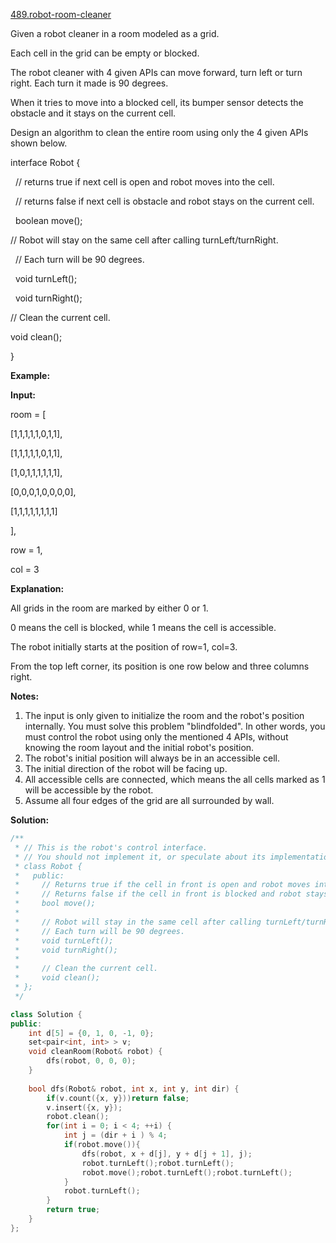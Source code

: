 [489.robot-room-cleaner](https://leetcode.com/problems/robot-room-cleaner/)  

Given a robot cleaner in a room modeled as a grid.

Each cell in the grid can be empty or blocked.

The robot cleaner with 4 given APIs can move forward, turn left or turn right. Each turn it made is 90 degrees.

When it tries to move into a blocked cell, its bumper sensor detects the obstacle and it stays on the current cell.

Design an algorithm to clean the entire room using only the 4 given APIs shown below.

  
interface Robot {
  
  // returns true if next cell is open and robot moves into the cell.
  
  // returns false if next cell is obstacle and robot stays on the current cell.
  
  boolean move();
  

  
  // Robot will stay on the same cell after calling turnLeft/turnRight.
  
  // Each turn will be 90 degrees.
  
  void turnLeft();
  
  void turnRight();
  

  
  // Clean the current cell.
  
  void clean();
  
}
  

**Example:**

  
**Input:**
  
room = \[
  
  \[1,1,1,1,1,0,1,1\],
  
  \[1,1,1,1,1,0,1,1\],
  
  \[1,0,1,1,1,1,1,1\],
  
  \[0,0,0,1,0,0,0,0\],
  
  \[1,1,1,1,1,1,1,1\]
  
\],
  
row = 1,
  
col = 3
  

  
**Explanation:**
  
All grids in the room are marked by either 0 or 1.
  
0 means the cell is blocked, while 1 means the cell is accessible.
  
The robot initially starts at the position of row=1, col=3.
  
From the top left corner, its position is one row below and three columns right.
  

**Notes:**

1.  The input is only given to initialize the room and the robot's position internally. You must solve this problem "blindfolded". In other words, you must control the robot using only the mentioned 4 APIs, without knowing the room layout and the initial robot's position.
2.  The robot's initial position will always be in an accessible cell.
3.  The initial direction of the robot will be facing up.
4.  All accessible cells are connected, which means the all cells marked as 1 will be accessible by the robot.
5.  Assume all four edges of the grid are all surrounded by wall.  



**Solution:**  

```cpp
/**
 * // This is the robot's control interface.
 * // You should not implement it, or speculate about its implementation
 * class Robot {
 *   public:
 *     // Returns true if the cell in front is open and robot moves into the cell.
 *     // Returns false if the cell in front is blocked and robot stays in the current cell.
 *     bool move();
 *
 *     // Robot will stay in the same cell after calling turnLeft/turnRight.
 *     // Each turn will be 90 degrees.
 *     void turnLeft();
 *     void turnRight();
 *
 *     // Clean the current cell.
 *     void clean();
 * };
 */

class Solution {
public:
    int d[5] = {0, 1, 0, -1, 0};
    set<pair<int, int> > v;
    void cleanRoom(Robot& robot) {
        dfs(robot, 0, 0, 0);
    }
    
    bool dfs(Robot& robot, int x, int y, int dir) {
        if(v.count({x, y}))return false;
        v.insert({x, y});
        robot.clean();
        for(int i = 0; i < 4; ++i) {
            int j = (dir + i ) % 4;
            if(robot.move()){
                dfs(robot, x + d[j], y + d[j + 1], j);
                robot.turnLeft();robot.turnLeft();
                robot.move();robot.turnLeft();robot.turnLeft();
            }
            robot.turnLeft();
        }
        return true;
    }
};
```
      